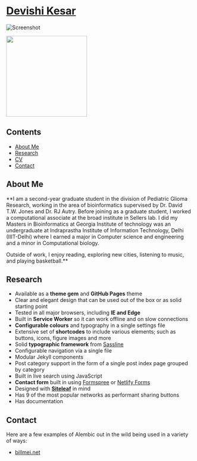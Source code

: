 # [Devishi Kesar](https://devishi.github.io/)

![Screenshot](https://raw.githubusercontent.com/daviddarnes/alembic/master/screenshot.png)

[<img src="https://cdn.buymeacoffee.com/buttons/default-yellow.png" width="217"/>](https://buymeacoffee.com/daviddarnes#support)

## Contents
- [About Me](#about)
- [Research](#research)
- [CV](https://jekyllrb.com/) 
- [Contact](#contact)

## About Me

**I am a second-year graduate student in the division of Pediatric Glioma Research, working in the area of bioinformatics supervised by Dr. David T.W. Jones and Dr. RJ Autry. Before joining as a graduate student, I worked a computational associate at the broad institute in Sellers lab. I did my Masters in Bioinformatics at Georgia Institute of technology was an undergraduate at Indraprastha Institute of Information Technology, Delhi (IIIT-Delhi) where I earned a major in Computer science and engineering and a minor in Computational biology. 

Outside of work, I enjoy reading, exploring new cities, listening to music, and playing basketball.**

## Research

- Available as a **theme gem** and **GitHub Pages** theme
- Clear and elegant design that can be used out of the box or as solid starting point
- Tested in all major browsers, including **IE and Edge**
- Built in **Service Worker** so it can work offline and on slow connections
- **Configurable colours** and typography in a single settings file
- Extensive set of **shortcodes** to include various elements; such as buttons, icons, figure images and more
- Solid **typographic framework** from [Sassline](https://sassline.com/)
- Configurable navigation via a single file
- Modular Jekyll components
- Post category support in the form of a single post index page grouped by category
- Built in live search using JavaScript
- **Contact form** built in using [Formspree](https://formspree.io/) or [Netlify Forms](https://www.netlify.com/features/#forms)
- Designed with **[Siteleaf](http://www.siteleaf.com/)** in mind
- Has 9 of the most popular networks as performant sharing buttons
- Has documentation

## Contact

Here are a few examples of Alembic out in the wild being used in a variety of ways:

- [billmei.net](https://billmei.net/)